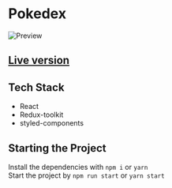 
# Pokedex


![Preview](https://i.imgur.com/eJjDZhK.png)

## [Live version](https://nvtivz-pokedex.netlify.app/)


## Tech Stack

- React
- Redux-toolkit
- styled-components





## Starting the Project
Install the dependencies with `npm i` or `yarn`  
Start the project by `npm run start` or `yarn start`  